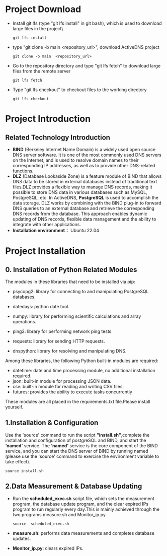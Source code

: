 # Project Download
- Install git lfs (type "git lfs install" in git bash), which is used to download large files in the project\

  ```
  git lfs install
  ```

- type "git clone -b main  <repository_url>", download ActiveDNS project

  ```
  git clone -b main  <repository_url>
  ```

- Go to the repository directory and type "git lfs fetch" to download large files from the remote server

  ```
  git lfs fetch
  ```

- Type "git lfs checkout"  to checkout files to the working directory 

  ```
  git lfs checkout
  ```
# Project Introduction
## Related Technology Introduction

- **BIND** (Berkeley Internet Name Domain) is a widely used open source DNS server software. It is one of the most commonly used DNS servers on the Internet, and is used to resolve domain names to their corresponding IP addresses, as well as to provide other DNS-related functions.
- **DLZ** (Database Lookaside Zone) is a feature module of BIND that allows DNS data to be stored in external databases instead of traditional text files.DLZ provides a flexible way to manage DNS records, making it possible to store DNS data in various databases such as MySQL, PostgreSQL, etc. In ActiveDNS, **PostgreSQL** is used to accomplish the data storage. DLZ works by combining with the BIND plug-in to forward DNS queries to an external database and retrieve the corresponding DNS records from the database. This approach enables dynamic updating of DNS records, flexible data management and the ability to integrate with other applications.
- **Installation environment：** Ubuntu 22.04
# Project Installation
## 0. Installation of Python Related Modules
The modules in these libraries that need to be installed via pip:

- psycopg2: library for connecting to and manipulating PostgreSQL databases.

- datedays: python date tool.

- numpy: library for performing scientific calculations and array operations.

- ping3: library for performing network ping tests.

- requests: library for sending HTTP requests.

- dnspython: library for resolving and manipulating DNS.

Among these libraries, the following Python built-in modules are required:

- datetime: date and time processing module, no additional installation required.
- json: built-in module for processing JSON data.
- csv: built-in module for reading and writing CSV files.
- futures: provides the ability to execute tasks concurrently

These modules are all placed in the requirements.txt file.Please install yourself.

## 1.Installation & Configuration

Use the 'source' command to run the script **"install.sh"**,complete the installation and configuration of postgreSQL and BIND, and start the **‘named’** service. The **‘named’** service is the core component of the BIND service, and you can start the DNS server of BIND by running named (please use the 'source' command to exercise the environment variable to take effect).

```
source install.sh
```

## 2.Data Measurement & Database Updating

- Run the **scheduled_exec.sh** script file, which sets the measurement program, the database update program, and the clear expired IPs program to run regularly every day.This is mainly achieved through the two programs measure.sh and Monitor_ip.py.

  ```
  source  scheduled_exec.sh
  ```

- **measure.sh**: performs data measurements and completes database updates.

- **Monitor_ip.py**: clears expired IPs.